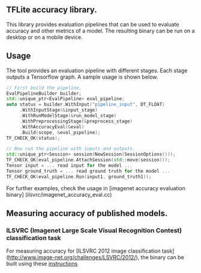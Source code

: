 ## TFLite accuracy library.

This library provides evaluation pipelines that can be used to evaluate
accuracy and other metrics of a model. The resulting binary can be run on
a desktop or on a mobile device.

## Usage
The tool provides an evaluation pipeline with different stages. Each
stage outputs a Tensorflow graph.
A sample usage is shown below.

```C++
// First build the pipeline.
EvalPipelineBuilder builder;
std::unique_ptr<EvalPipeline> eval_pipeline;
auto status = builder.WithInput("pipeline_input", DT_FLOAT)
     .WithInputStage(&input_stage)
     .WithRunModelStage(&run_model_stage)
     .WithPreprocessingStage(&preprocess_stage)
     .WithAccuracyEval(&eval)
     .Build(scope, &eval_pipeline);
TF_CHECK_OK(status);

// Now run the pipeline with inputs and outputs.
std::unique_ptr<Session> session(NewSession(SessionOptions()));
TF_CHECK_OK(eval_pipeline.AttachSession(std::move(session)));
Tensor input = ... read input for the model ...
Tensor ground_truth = ... read ground truth for the model ...
TF_CHECK_OK(eval_pipeline.Run(input1, ground_truth1));
```
For further examples, check the usage in [imagenet accuracy evaluation binary]
(ilsvrc/imagenet_accuracy_eval.cc)

## Measuring accuracy of published models.

### ILSVRC (Imagenet Large Scale Visual Recognition Contest) classification task
For measuring accuracy for [ILSVRC 2012 image classification task]
(http://www.image-net.org/challenges/LSVRC/2012/), the binary can be built
using these
[instructions](accuracy/ilsvrc/)
